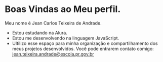 # Boas Vindas ao Meu perfil.
Meu nome é Jean Carlos Teixeira de Andrade.
- Estou estudando na Alura.
- Estou me desenvolvendo na linguagem JavaScript.
- Ultilizo esse espaço para minha organização e compartilhamento
  dos meus projetos desenvolvidos.
Você pode entrarem contato comigo:
jean.teixeira.andrade@escola.pr.gov.br
